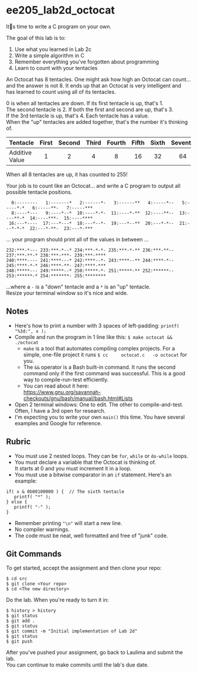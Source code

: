ee205_lab2d_octocat
===================

Its time to write a C program on your own.

The goal of this lab is to:
  1. Use what you learned in Lab 2c
  2. Write a simple algorithm in C
  3. Remember everything you've forgotten about programming
  4. Learn to count with your tentacles

An Octocat has 8 tentacles.  One might ask how high an Octocat can count... 
and the answer is not 8.  It ends up that an Octocat is very intelligent and 
has learned to count using all of its tentacles.

0 is when all tentacles are down.  If its first tentacle is up, that's 1.  
The second tentacle is 2.  If both the first and second are up, that's 3.  
If the 3rd tentacle is up, that's 4.  Each tentacle has a value.  
When the "up" tentacles are added together, that's the number it's thinking of.

| Tentacle       | First | Second | Third | Fourth | Fifth | Sixth | Seventh | Eighth |
|----------------|:-----:|:------:|:-----:|:------:|:-----:|:-----:|:-------:|:------:|
| Additive Value |   1   |    2   |   4   |    8   |   16  |   32  |    64   |   128  |

When all 8 tentacles are up, it has counted to 255!

Your job is to count like an Octocat... and write a C program to output all 
possible tentacle positions.
````
  0:--------   1:-------*   2:------*-   3:------**   4:-----*--   5:-----*-*   6:-----**-   7:-----*** 
  8:----*---   9:----*--*  10:----*-*-  11:----*-**  12:----**--  13:----**-*  14:----***-  15:----**** 
 16:---*----  17:---*---*  18:---*--*-  19:---*--**  20:---*-*--  21:---*-*-*  22:---*-**-  23:---*-*** 
````
... your program should print all of the values in between ...
````
232:***-*--- 233:***-*--* 234:***-*-*- 235:***-*-** 236:***-**-- 237:***-**-* 238:***-***- 239:***-**** 
240:****---- 241:****---* 242:****--*- 243:****--** 244:****-*-- 245:****-*-* 246:****-**- 247:****-*** 
248:*****--- 249:*****--* 250:*****-*- 251:*****-** 252:******-- 253:******-* 254:*******- 255:******** 
````

...where a `-` is a "down" tentacle and a `*` is an "up" tentacle.  
Resize your terminal window so it's nice and wide.

## Notes
  - Here's how to print a number with 3 spaces of left-padding:  `printf( "%3d:", x );`  
  - Compile and run the program in 1 line like this:  `$ make octocat && ./octocat`
    - `make` is a tool that automates compiling complex projects.  For a 
       simple, one-file project it runs `$ cc     octocat.c   -o octocat` for you.
    - The `&&` operator is a Bash built-in command.  It runs the second command
      only if the first command was successful.  This is a good way to 
      compile-run-test efficiently.
    - You can read about it here:  
      https://www.gnu.org/savannah-checkouts/gnu/bash/manual/bash.html#Lists 
  - Open 2 terminal windows:  One to edit.  The other to compile-and-test.  
    Often, I have a 3rd open for research.
  - I'm expecting you to write your own `main()` this time.  You have several 
    examples and Google for reference.


## Rubric
  - You must use 2 nested loops.  They can be `for`, `while` or `do-while` loops.
  - You must declare a variable that the Octocat is thinking of.  
    It starts at 0 and you must increment it in a loop.
  - You must use a bitwise comparator in an `if` statement.  Here's an example:
````
if( x & 0b00100000 ) {  // The sixth tentacle
   printf( "*" );
} else {
   printf( "-" );
}
````
  - Remember printing `"\n"` will start a new line.
  - No compiler warnings.
  - The code must be neat, well formatted and free of "junk" code.

## Git Commands
To get started, accept the assignment and then clone your repo:

    $ cd src
    $ git clone <Your repo>
    $ cd <The new directory>

Do the lab.  When you're ready to turn it in:

    $ history > history 
    $ git status
    $ git add .
    $ git status
    $ git commit -m "Initial implementation of Lab 2d"
    $ git status
    $ git push

After you've pushed your assignment, go back to Laulima and submit the lab.  
You can continue to make commits until the lab's due date.
